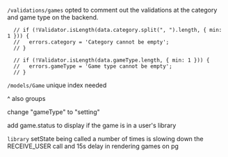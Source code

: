 

`/validations/games` opted to comment out the validations at the category and game type on the backend.
  ```JS
    // if (!Validator.isLength(data.category.split(", ").length, { min: 1 })) {
    //   errors.category = 'Category cannot be empty';
    // }

    // if (!Validator.isLength(data.gameType.length, { min: 1 })) {
    //   errors.gameType = 'Game type cannot be empty';
    // }
  ```


`/models/Game` unique index needed

^ also groups


change "gameType" to "setting"

add game.status to display if the game is in a user's library

<!-- `/routes/users` when you create a user automatically add a set of free/online games
  - double check update user -->



`library` setState being called a number of times is slowing down the RECEIVE_USER call and 15s delay in rendering games on pg